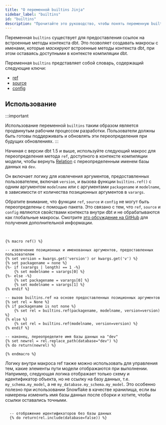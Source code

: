```yaml
---
title: "О переменной builtins Jinja"
sidebar_label: "builtins"
id: "builtins"
description: "Прочитайте это руководство, чтобы понять переменную builtins Jinja в dbt."
---
```


Переменная `builtins` существует для предоставления ссылок на встроенные методы контекста dbt. Это позволяет создавать макросы с именами, которые _маскируют_ встроенные методы контекста dbt, при этом оставаясь доступными в контексте компиляции dbt.

Переменная `builtins` представляет собой словарь, содержащий следующие ключи:

- [ref](/reference/dbt-jinja-functions/ref)
- [source](/reference/dbt-jinja-functions/source)
- [config](/reference/dbt-jinja-functions/config)

## Использование

:::important

Использование переменной `builtins` таким образом является продвинутым рабочим процессом разработки. Пользователи должны быть готовы поддерживать и обновлять эти переопределения при будущих обновлениях.
:::

Начиная с версии dbt 1.5 и выше, используйте следующий макрос для переопределения метода `ref`, доступного в контексте компиляции модели, чтобы вернуть [Relation](/reference/dbt-classes#relation) с переопределенным именем базы данных на `dev`.

Он включает логику для извлечения аргументов, предоставленных пользователем, включая <code>version</code>, и вызова функции <code>builtins.ref()</code> с одним аргументом <code>modelname</code> или с аргументами <code>packagename</code> и <code>modelname</code>, в зависимости от количества позиционных аргументов в <code>varargs</code>.

Обратите внимание, что функции `ref`, `source` и `config` не могут быть переопределены с помощью пакета. Это связано с тем, что `ref`, `source` и `config` являются свойствами контекста внутри dbt и не обрабатываются как глобальные макросы. Смотрите [это обсуждение на GitHub](https://github.com/dbt-labs/dbt-core/issues/4491#issuecomment-994709916) для получения дополнительной информации.

<br />

  
```
{% macro ref() %}

-- извлечение позиционных и именованных аргументов, предоставленных пользователем
{% set version = kwargs.get('version') or kwargs.get('v') %}
{% set packagename = none %}
{%- if (varargs | length) == 1 -%}
    {% set modelname = varargs[0] %}
{%- else -%}
    {% set packagename = varargs[0] %}
    {% set modelname = varargs[1] %}
{% endif %}

-- вызов builtins.ref на основе предоставленных позиционных аргументов
{% set rel = None %}
{% if packagename is not none %}
    {% set rel = builtins.ref(packagename, modelname, version=version) %}
{% else %}
    {% set rel = builtins.ref(modelname, version=version) %}
{% endif %}

-- наконец, переопределите имя базы данных на "dev"
{% set newrel = rel.replace_path(database="dev") %}
{% do return(newrel) %}

{% endmacro %}
```

Логику внутри макроса ref также можно использовать для управления тем, какие элементы пути модели отображаются при выполнении. Например, следующая логика отображает только схему и идентификатор объекта, но не ссылку на базу данных, т.е. `my_schema.my_model`, а не `my_database.my_schema.my_model`. Это особенно полезно при использовании Snowflake в качестве хранилища, если вы намерены изменить имя базы данных после сборки и хотите, чтобы ссылки оставались точными.

```

  -- отображение идентификаторов без базы данных
  {% do return(rel.include(database=false)) %}
```